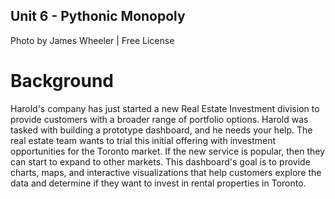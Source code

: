 ## Unit 6 - Pythonic Monopoly

Photo by James Wheeler | Free License

# Background
Harold's company has just started a new Real Estate Investment division to provide customers with a broader range of portfolio options. Harold was tasked with building a prototype dashboard, and he needs your help. The real estate team wants to trial this initial offering with investment opportunities for the Toronto market. If the new service is popular, then they can start to expand to other markets.
This dashboard's goal is to provide charts, maps, and interactive visualizations that help customers explore the data and determine if they want to invest in rental properties in Toronto.
